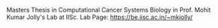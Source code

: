 Masters Thesis in Computational Cancer Systems Biology in Prof. Mohit Kumar Jolly's Lab at IISc.
Lab Page: https://be.iisc.ac.in/~mkjolly/
